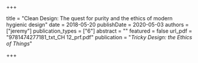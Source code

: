 +++

title = "Clean Design: The quest for purity and the ethics of modern hygienic design"
date = 2018-05-20
publishDate = 2020-05-03
authors = ["jeremy"]
publication_types = ["6"]
abstract = ""
featured = false
url_pdf = "9781474277181_txt_CH 12_prf.pdf"
publication = "*Tricky Design: the Ethics of Things*"

+++

